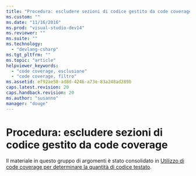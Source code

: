 ```yaml
---
title: "Procedura: escludere sezioni di codice gestito da code coverage | Microsoft Docs"
ms.custom: ""
ms.date: "11/16/2016"
ms.prod: "visual-studio-dev14"
ms.reviewer: ""
ms.suite: ""
ms.technology: 
  - "devlang-csharp"
ms.tgt_pltfrm: ""
ms.topic: "article"
helpviewer_keywords: 
  - "code coverage, esclusione"
  - "code coverage, filtro"
ms.assetid: ef92ae58-ad8d-4246-a73e-83a248ad289b
caps.latest.revision: 20
caps.handback.revision: 20
ms.author: "susanno"
manager: "douge"
---
```

# Procedura: escludere sezioni di codice gestito da code coverage
Il materiale in questo gruppo di argomenti è stato consolidato in [Utilizzo di code coverage per determinare la quantità di codice testato](../test/using-code-coverage-to-determine-how-much-code-is-being-tested.md).